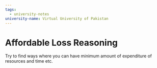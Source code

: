 ```yaml
---
tags:
  - university-notes
university-name: Virtual University of Pakistan
---
```


# Affordable Loss Reasoning
Try to find ways where you can have minimum amount of expenditure of resources and time etc.
